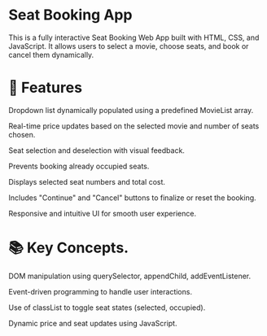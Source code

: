 # Seat Booking App

This is a fully interactive Seat Booking Web App built with HTML, CSS, and JavaScript. It allows users to select a movie, choose seats, and book or cancel them dynamically.

# 🚀 Features
Dropdown list dynamically populated using a predefined MovieList array.

Real-time price updates based on the selected movie and number of seats chosen.

Seat selection and deselection with visual feedback.

Prevents booking already occupied seats.

Displays selected seat numbers and total cost.

Includes "Continue" and "Cancel" buttons to finalize or reset the booking.

Responsive and intuitive UI for smooth user experience.




# 📚 Key Concepts.

DOM manipulation using querySelector, appendChild, addEventListener.

Event-driven programming to handle user interactions.

Use of classList to toggle seat states (selected, occupied).

Dynamic price and seat updates using JavaScript.
